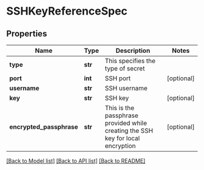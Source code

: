 # SSHKeyReferenceSpec

## Properties
Name | Type | Description | Notes
------------ | ------------- | ------------- | -------------
**type** | **str** | This specifies the type of secret | 
**port** | **int** | SSH port | [optional] 
**username** | **str** | SSH username | 
**key** | **str** | SSH key | [optional] 
**encrypted_passphrase** | **str** | This is the passphrase provided while creating the SSH key for local encryption | [optional] 

[[Back to Model list]](../README.md#documentation-for-models) [[Back to API list]](../README.md#documentation-for-api-endpoints) [[Back to README]](../README.md)


